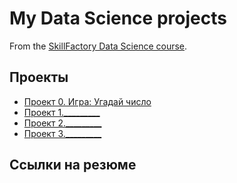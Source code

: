 # My Data Science projects

From the [SkillFactory Data Science course](https://skillfactory.ru/data-scientist-pro). 

## Проекты

* [Проект 0. Игра: Угадай число](https://github.com/Viktoriya-Pilipeyko/sf/tree/main/1%20block/%D0%9F%D1%80%D0%BE%D0%B5%D0%BA%D1%82_0)
* [Проект 1._________](___)
* [Проект 2._________](___)
* [Проект 3._________](___)

## Ссылки на резюме